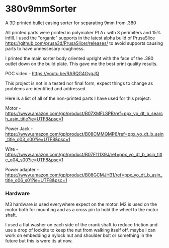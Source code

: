 # 380v9mmSorter
A 3D printed bullet casing sorter for separating 9mm from .380 

All printed parts were printed in polymaker PLA+ with 3 perimiters and 15% infill. I used the "organic" supports
in the latest alpha build of PrusaSlice https://github.com/prusa3d/PrusaSlicer/releases/  to avoid supports causing 
parts to have unnessesary roughness. 

I printed the main sorter body oriented upright with the face of the .380 outlet down on the build plate. 
This gave me the best print quality results. 

POC video - https://youtu.be/RARQG4GygJQ

This project is not in a tested nor final form, expect things to change as problems are identified and addressed. 

Here is a list of all of the non-printed parts I have used for this project:

Motor - https://www.amazon.com/gp/product/B07XMFLSPB/ref=ppx_yo_dt_b_search_asin_title?ie=UTF8&psc=1

Power Jack - https://www.amazon.com/gp/product/B08CMMQMP6/ref=ppx_yo_dt_b_asin_title_o03_s00?ie=UTF8&psc=1

Wire - https://www.amazon.com/gp/product/B07F111X9J/ref=ppx_yo_dt_b_asin_title_o04_s00?ie=UTF8&psc=1

Power adapter - https://www.amazon.com/gp/product/B08GCMJH31/ref=ppx_yo_dt_b_asin_title_o06_s01?ie=UTF8&psc=1

### Hardware
M3 hardware is used everywhere expect on the motor. M2 is used on the motor both for mounting and as a cross pin
 to hold the wheel to the motor shaft.

I used a flat washer on each side of the crank shaft to reduce friction and use a drop of locktite to 
keep the nut from walking itself off. maybe I can work on embedding a nylock nut and shoulder bolt or something
in the future but this is were its at now. 